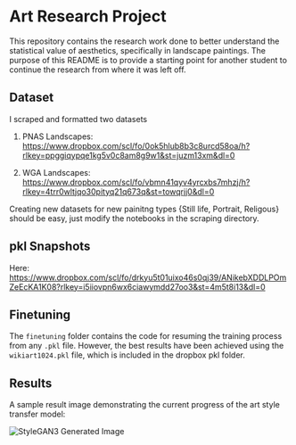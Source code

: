 # Art Research Project

This repository contains the research work done to better understand the statistical value of aesthetics, specifically in landscape paintings. The purpose of this README is to provide a starting point for another student to continue the research from where it was left off.

## Dataset

I scraped and formatted two datasets

1. PNAS Landscapes:
  https://www.dropbox.com/scl/fo/0ok5hlub8b3c8urcd58oa/h?rlkey=ppggiqypqe1kg5v0c8am8g9w1&st=juzm13xm&dl=0

2. WGA Landscapes:
  https://www.dropbox.com/scl/fo/vbmn41qyv4yrcxbs7mhzj/h?rlkey=4trr0wltjqo30pityq21q673q&st=towqrjj0&dl=0

Creating new datasets for new painitng types {Still life, Portrait, Religous} should be easy, just modify the notebooks in the scraping directory.
## pkl Snapshots

Here: https://www.dropbox.com/scl/fo/drkyu5t01uixo46s0qj39/ANikebXDDLPOmZeEcKA1K08?rlkey=i5iiovpn6wx6ciawymdd27oo3&st=4m5t8i13&dl=0

## Finetuning

The `finetuning` folder contains the code for resuming the training process from any `.pkl` file. However, the best results have been achieved using the `wikiart1024.pkl` file, which is included in the dropbox pkl folder.

## Results

A sample result image demonstrating the current progress of the art style transfer model:

![StyleGAN3 Generated Image](data/results/fakes000360%20%281%29.png)

